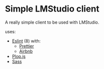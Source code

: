 # Simple LMStudio client
A really simple client to be used with LMStudio.

uses:
- [Eslint](https://eslint.org/) (8) with:
  - [Prettier](https://prettier.io/)
  - [Airbnb](https://www.npmjs.com/package/eslint-config-airbnb)
- [Plop.js](https://plopjs.com/)
- [Sass](https://sass-lang.com/)
